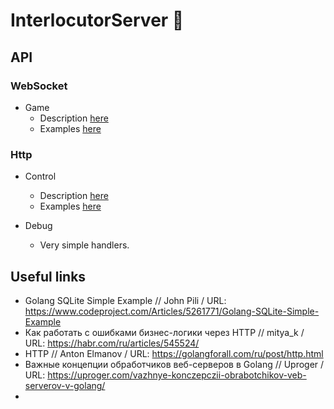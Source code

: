 # InterlocutorServer 🤟

## API
### WebSocket
- Game
  - Description [here](./ws_server/about/proto/ws/game/desc.md)
  - Examples [here](./ws_server/about/proto/ws/game/examples.md)

### Http
- Control
  - Description [here](./ws_server/about/proto/http/control/api/desc.md)
  - Examples [here](./ws_server/about/proto/http/control/api/examples.md)
  
- Debug
  - Very simple handlers.

## Useful links
- Golang SQLite Simple Example // John Pili / URL: https://www.codeproject.com/Articles/5261771/Golang-SQLite-Simple-Example
- Как работать с ошибками бизнес-логики через HTTP // mitya_k / URL: https://habr.com/ru/articles/545524/
- HTTP // Anton Elmanov / URL: https://golangforall.com/ru/post/http.html
- Важные концепции обработчиков веб-серверов в Golang // Uproger / URL: https://uproger.com/vazhnye-konczepczii-obrabotchikov-veb-serverov-v-golang/
- 